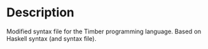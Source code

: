 Description
===========

Modified syntax file for the Timber programming language. Based on Haskell syntax (and syntax file).
